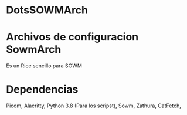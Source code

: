 # DotsSOWMArch

# Archivos de configuracion SowmArch
Es un Rice sencillo para SOWM

# Dependencias
Picom,
Alacritty,
Python 3.8 (Para los scripst),
Sowm,
Zathura,
CatFetch,
